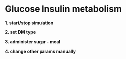 <div class="w3-row">
<div class="w3-half">

# Glucose Insulin metabolism

**1. start/stop simulation**

<bdl-fmi id="idfmi" mode="continuous" src="Metabolism_GlucoseInsulin_Models_GIRegulationComponent.js" fminame="Metabolism_GlucoseInsulin_Models_GIRegulationComponent" tolerance="0.001" starttime="0" fstepsize="360" fpslimit="10" guid="{27b77776-9fac-46c5-9a3f-9c5961d2e919}" valuereferences="335544322,335544321,637534222,335544320,905969685" valuelabels="glucoseConcMmolL,insulinConc,renalLoss.inflow.q,glucoseConc,to_pmolperL.y" inputs="id1,16777226,1,3600000000,t;id2,16777227,1,1,t;id3,16777225,1,3600000000,t;id4,16777222,1,1,t;id5,16777223,1,1,t;id6,16777229,1,1,t;id7,16777219,1,3600000000,t;id8,16777231,1,1,t;id9,33554434,1,1000,t;id11,16777233,1,1,t" inputlabels="renalLoss.desiredFlowRate,renalLoss.threshold,tissueUtilization.desiredFlowRate,insulinProduction.beta_mu,insulinProduction.phi,tissueUtilizationInsulinDependent.Nu_permu,glucoseProduction.desiredFlowRate,kgperm3tommolperl.k,glucosePortion.ingestAmmount,glucosePortion.ingestRate"></bdl-fmi>

**2. set DM type**
<div class="w3-tiny">
<bdl-range id="id4" title="insulin production (beta) [ml.mU/mg.h]" min="10" max="2860" default="1430" step="10"></bdl-range>

<bdl-range id="id6" title="tissueUtilization Insulin Dependent (nu) [ml/h/mU]" min="1400" max="239000" default="139000" step="100"></bdl-range> </div>



<bdl-buttonparams title="DM 1. type" ids="id4,id6" values="14,139000" fromid="idfmi"> </bdl-buttonparams>
<bdl-buttonparams title="DM 2. type" ids="id4,id6" values="1430,1400" fromid="idfmi"> </bdl-buttonparams>
<bdl-buttonparams title="normal" ids="id4,id6" values="1430,139000" fromid="idfmi"> </bdl-buttonparams>

**3. administer sugar - meal**

<bdl-buttonparams title="glucose ingest 10g (teaspoon or 1dc coke)" ids="id9" values="10" fromid="idfmi"> </bdl-buttonparams>
<bdl-buttonparams title="glucose ingest 50g (meal)" ids="id9" values="50" fromid="idfmi"> </bdl-buttonparams>
<bdl-buttonparams title="glucose ingest 100g (1l coke)" ids="id9" values="100" fromid="idfmi"> </bdl-buttonparams>


**4. change other params manually**

<bdl-range id="id1" title="renalLoss [ml/h]" min="6000" max="72000" default="7200" step="100"></bdl-range>

<bdl-range id="id2" title="renalLoss threshold [mg/ml]" min="0.25" max="5" default="3.8" step="0.05"  initdefault="true"></bdl-range> <!--was 2.5 -->

<bdl-range id="id3" title="tissueUtilization [ml/h]" min="300" max="24700" default="2470" step="10"></bdl-range>

<!--bdl-range id="id4" title="insulin production (beta) [ml.mU/mg.h]" min="10" max="2860" default="1430" step="10"></bdl-range-->

<bdl-range id="id5" title="insulin production threshold (phi) [mg/ml]" min="0.2" max="1" default="0.51" step="0.01"></bdl-range>

<!--bdl-range id="id6" title="tissueUtilization Insulin Dependent (nu) [ml/h/mU]" min="13900" max="239000" default="139000" step="100"></bdl-range-->

<bdl-range id="id7" title="glucose Production Rate [mg/h]" min="800" max="86000" default="8400" step="100"></bdl-range>

<bdl-range id="id11" title="glucose ingest rate" min="0.0001" max="0.001" default="0.0005" step="0.0001" initdefault="true"></bdl-range>


</div>
<div class="w3-half">

<bdl-chartjs-time width="550" height="200" fromid="idfmi" labels="glucose [mmol/l]" initialdata="" refindex="0" refvalues="1" throttle="100" timedenom="3600" maxdata="512"></bdl-chartjs-time> <bdl-value fromid="idfmi" refindex="0" default="0" class="w3-xxlarge w3-right w3-blue" throttle="1000"></bdl-value>

<bdl-chartjs-time width="550" height="200" fromid="idfmi" labels="insulin [pmol/L]" initialdata="" refindex="4" refvalues="1" throttle="100" timedenom="3600" maxdata="512" colorindex=1></bdl-chartjs-time> <bdl-value fromid="idfmi" refindex="4" default="0"  class="w3-xxlarge w3-right w3-red" throttle="1000"></bdl-value>

<bdl-chartjs-time width="550" height="200" fromid="idfmi" labels="renal loss [g/h]" initialdata="" refindex="2" refvalues="1" throttle="100"  maxdata="512" colorindex=2 convertors="3600000,1" timedenom="3600"></bdl-chartjs-time> <bdl-value fromid="idfmi" refindex="2" default="0"  class="w3-xxlarge w3-right w3-green" throttle="1000" convertor="3600000,1"></bdl-value>



</div>
</div>



